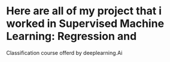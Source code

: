 # Here are all of my project that i worked in Supervised Machine Learning: Regression and
Classification course offerd by deeplearning.Ai 
